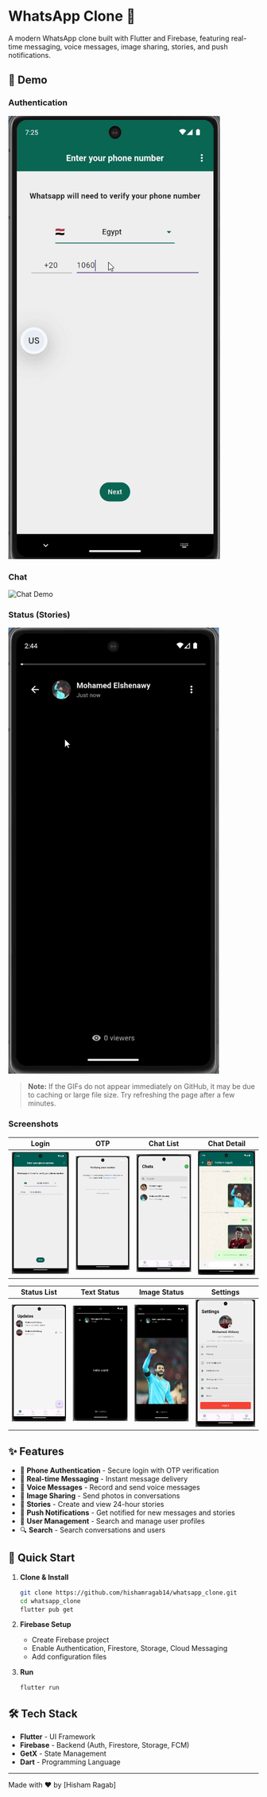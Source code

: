 # WhatsApp Clone 📱

A modern WhatsApp clone built with Flutter and Firebase, featuring real-time messaging, voice messages, image sharing, stories, and push notifications.

## 📱 Demo

### Authentication
![Authentication Demo](assets/screenshots/auth_demo.gif)

### Chat
![Chat Demo](assets/screenshots/chat_demo.gif)

### Status (Stories)
![Status Demo](assets/screenshots/status_demo.gif)

> **Note:** If the GIFs do not appear immediately on GitHub, it may be due to caching or large file size. Try refreshing the page after a few minutes.

### Screenshots

| Login | OTP | Chat List | Chat Detail |
|-------|-----|-----------|------------|
| ![Login](assets/screenshots/login_screen.png) | ![OTP](assets/screenshots/otp_screen.png) | ![Chat List](assets/screenshots/chat_list.png) | ![Chat Detail](assets/screenshots/chat_detail.png) |

| Status List | Text Status | Image Status | Settings |
|-------------|------------|--------------|----------|
| ![Status List](assets/screenshots/status_list.png) | ![Text Status](assets/screenshots/text_status.png) | ![Image Status](assets/screenshots/image_status.png) | ![Settings](assets/screenshots/settings.png) |

## ✨ Features

- 🔐 **Phone Authentication** - Secure login with OTP verification
- 💬 **Real-time Messaging** - Instant message delivery
- 🎤 **Voice Messages** - Record and send voice messages
- 📸 **Image Sharing** - Send photos in conversations
- 📱 **Stories** - Create and view 24-hour stories
- 🔔 **Push Notifications** - Get notified for new messages and stories
- 👥 **User Management** - Search and manage user profiles
- 🔍 **Search** - Search conversations and users

## 🚀 Quick Start

1. **Clone & Install**
   ```bash
   git clone https://github.com/hishamragab14/whatsapp_clone.git
   cd whatsapp_clone
   flutter pub get
   ```

2. **Firebase Setup**
   - Create Firebase project
   - Enable Authentication, Firestore, Storage, Cloud Messaging
   - Add configuration files

3. **Run**
   ```bash
   flutter run
   ```

## 🛠️ Tech Stack

- **Flutter** - UI Framework
- **Firebase** - Backend (Auth, Firestore, Storage, FCM)
- **GetX** - State Management
- **Dart** - Programming Language

---


Made with ❤️ by [Hisham Ragab]
